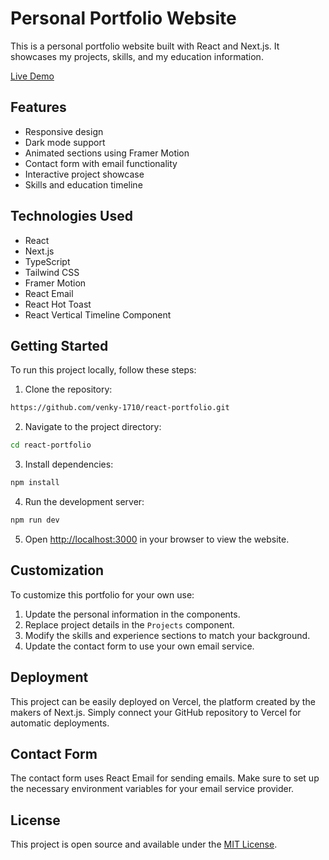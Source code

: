 # Personal Portfolio Website

This is a personal portfolio website built with React and Next.js. It showcases my projects, skills, and my education information.

[Live Demo](https://portfolio80.vercel.app/)

## Features

- Responsive design
- Dark mode support
- Animated sections using Framer Motion
- Contact form with email functionality
- Interactive project showcase
- Skills and education timeline

## Technologies Used

- React
- Next.js
- TypeScript
- Tailwind CSS
- Framer Motion
- React Email
- React Hot Toast
- React Vertical Timeline Component

## Getting Started

To run this project locally, follow these steps:

1. Clone the repository:
```sh
https://github.com/venky-1710/react-portfolio.git
```
2. Navigate to the project directory:
```sh
cd react-portfolio
```
3. Install dependencies:
```sh
npm install
```
4. Run the development server:
```sh
npm run dev
```
5. Open [http://localhost:3000](http://localhost:3000) in your browser to view the website.

## Customization

To customize this portfolio for your own use:

1. Update the personal information in the components.
2. Replace project details in the `Projects` component.
3. Modify the skills and experience sections to match your background.
4. Update the contact form to use your own email service.

## Deployment

This project can be easily deployed on Vercel, the platform created by the makers of Next.js. Simply connect your GitHub repository to Vercel for automatic deployments.

## Contact Form

The contact form uses React Email for sending emails. Make sure to set up the necessary environment variables for your email service provider.

## License

This project is open source and available under the [MIT License](LICENSE).
